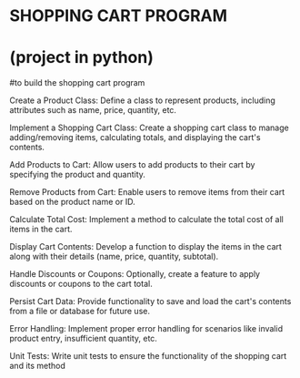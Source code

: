 # SHOPPING CART PROGRAM
# (project in python)
#to build the shopping cart program

Create a Product Class: Define a class to represent products, including attributes such as name, price, quantity, etc.

Implement a Shopping Cart Class: Create a shopping cart class to manage adding/removing items, calculating totals, and displaying the cart's contents.

Add Products to Cart: Allow users to add products to their cart by specifying the product and quantity.

Remove Products from Cart: Enable users to remove items from their cart based on the product name or ID.

Calculate Total Cost: Implement a method to calculate the total cost of all items in the cart.

Display Cart Contents: Develop a function to display the items in the cart along with their details (name, price, quantity, subtotal).

Handle Discounts or Coupons: Optionally, create a feature to apply discounts or coupons to the cart total.

Persist Cart Data: Provide functionality to save and load the cart's contents from a file or database for future use.

Error Handling: Implement proper error handling for scenarios like invalid product entry, insufficient quantity, etc.

Unit Tests: Write unit tests to ensure the functionality of the shopping cart and its method
